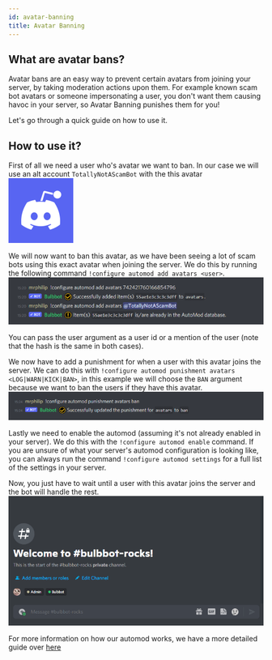 ```yaml
---
id: avatar-banning
title: Avatar Banning
---
```


## What are avatar bans?
Avatar bans are an easy way to prevent certain avatars from joining your server, by taking moderation actions upon them. For example known scam bot avatars or someone impersonating a user, you don't want them causing havoc in your server, so Avatar Banning punishes them for you!

Let's go through a quick guide on how to use it.

## How to use it?
First of all we need a user who's avatar we want to ban. In our case we will use an alt account `TotallyNotAScamBot` with the this avatar ![BannedAvatar](./assets/ModeratingWithBulbbot/AvatarBans_Avatar.png)

We will now want to ban this avatar, as we have been seeing a lot of scam bots using this exact avatar when joining the server. We do this by running the following command `!configure automod add avatars <user>`.
![Command](./assets/ModeratingWithBulbbot/AvatarBans_Add_To_Automod.png)

You can pass the user argument as a user id or a mention of the user (note that the hash is the same in both cases).

We now have to add a punishment for when a user with this avatar joins the server. We can do this with `!configure automod punishment avatars <LOG|WARN|KICK|BAN>`, in this example we will choose the `BAN` argument because we want to ban the users if they have this avatar.  
![Command](./assets/ModeratingWithBulbbot/AvatarBans_Configure_Punishment.png)

Lastly we need to enable the automod (assuming it's not already enabled in your server). We do this with the `!configure automod enable` command. If you are unsure of what your server's automod configuration is looking like, you can always run the command `!configure automod settings` for a full list of the settings in your server.

Now, you just have to wait until a user with this avatar joins the server and the bot will handle the rest.
![Ban](./assets/ModeratingWithBulbbot/AvatarBans_Ban.gif)

For more information on how our automod works, we have a more detailed guide over [here](automod.md)
